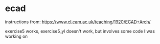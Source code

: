 # ecad

instructions from: https://www.cl.cam.ac.uk/teaching/1920/ECAD+Arch/

exercise5 works, exercise5_yl doesn't work, but involves some code I was working on